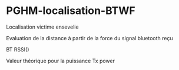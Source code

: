 # PGHM-localisation-BTWF

Localisation victime ensevelie

Evaluation de la distance à partir de la force du signal bluetooth reçu

BT RSSI()

Valeur théorique pour la puissance Tx power
